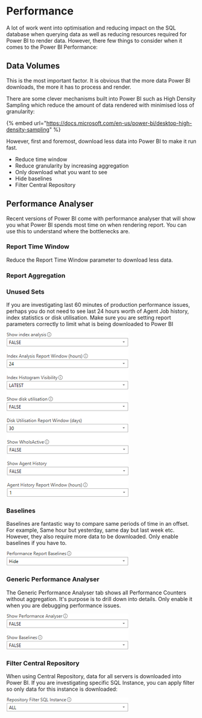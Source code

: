 # Performance

A lot of work went into optimisation and reducing impact on the SQL database when querying data as well as reducing resources required for Power BI to render data. However, there few things to consider when it comes to the Power BI Performance:

## Data Volumes

This is the most important factor. It is obvious that the more data Power BI downloads, the more it has to process and render. 

There are some clever mechanisms built into Power BI such as High Density Sampling which reduce the amount of data rendered with minimised loss of granularity:

{% embed url="https://docs.microsoft.com/en-us/power-bi/desktop-high-density-sampling" %}

However, first and foremost, download less data into Power BI to make it run fast.

* Reduce time window
* Reduce granularity by increasing aggregation
* Only download what you want to see
* Hide baselines
* Filter Central Repository

## Performance Analyser

Recent versions of Power BI come with performance analyser that will show you what Power BI spends most time on when rendering report. You can use this to understand where the bottlenecks are. 









### Report Time Window

Reduce the Report Time Window parameter to download less data.

### Report Aggregation



### Unused Sets

If you are investigating last 60 minutes of production performance issues, perhaps you do not need to see last 24 hours worth of Agent Job history, index statistics or disk utilisation. Make sure you are setting report parameters correctly to limit what is being downloaded to Power BI

![](../.gitbook/assets/image%20%2827%29.png)

### Baselines

Baselines are fantastic way to compare same periods of time in an offset. For example, Same hour but yesterday, same day but last week etc. However, they also require more data to be downloaded. Only enable baselines if you have to.

![](../.gitbook/assets/image%20%2831%29.png)

### Generic Performance Analyser

The Generic Performance Analyser tab shows all Performance Counters without aggregation. It's purpose is to drill down into details. Only enable it when you are debugging performance issues. 

![](../.gitbook/assets/image%20%2860%29.png)

### Filter Central Repository

When using Central Repository, data for all servers is downloaded into Power BI. If you are investigating specific SQL Instance, you can apply filter so only data for this instance is downloaded:

![](../.gitbook/assets/image%20%2846%29.png)

## 

